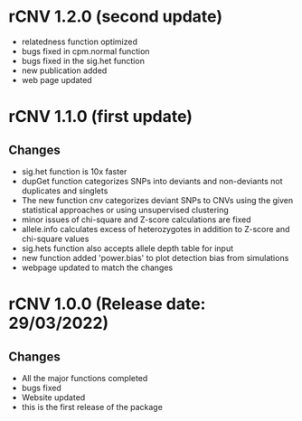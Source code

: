 # rCNV 1.2.0 (second update)
* relatedness function optimized
* bugs fixed in cpm.normal function
* bugs fixed in the sig.het function
* new publication added
* web page updated

# rCNV 1.1.0 (first update)

## Changes
* sig.het function is 10x faster
* dupGet function categorizes SNPs into deviants and non-deviants not duplicates and singlets
* The new function cnv categorizes deviant SNPs to CNVs using the given statistical approaches or using unsupervised clustering
* minor issues of chi-square and Z-score calculations are fixed
* allele.info calculates excess of heterozygotes in addition to Z-score and chi-square values
* sig.hets function also accepts allele depth table for input
* new function added 'power.bias' to plot detection bias from simulations
* webpage updated to match the changes

# rCNV 1.0.0 (Release date: 29/03/2022)

## Changes
* All the major functions completed
* bugs fixed
* Website updated
* this is the first release of the package
